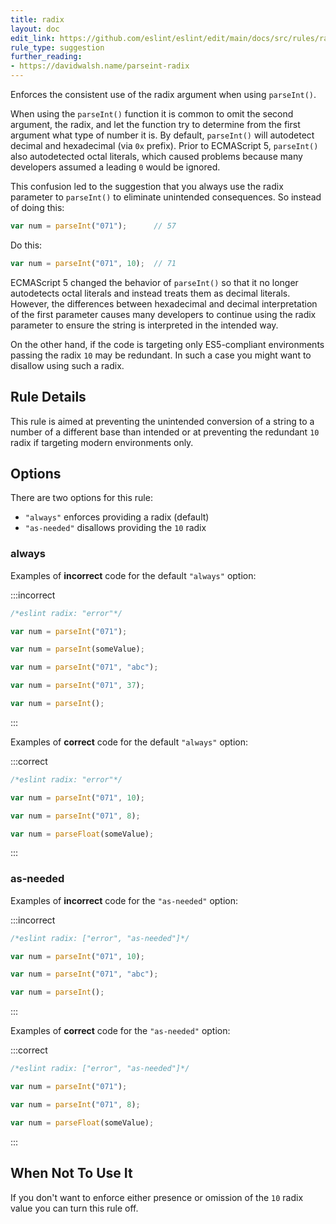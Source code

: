 ```yaml
---
title: radix
layout: doc
edit_link: https://github.com/eslint/eslint/edit/main/docs/src/rules/radix.md
rule_type: suggestion
further_reading:
- https://davidwalsh.name/parseint-radix
---
```


<!--SUGGESTIONS-->

Enforces the consistent use of the radix argument when using `parseInt()`.

When using the `parseInt()` function it is common to omit the second argument, the radix, and let the function try to determine from the first argument what type of number it is. By default, `parseInt()` will autodetect decimal and hexadecimal (via `0x` prefix). Prior to ECMAScript 5, `parseInt()` also autodetected octal literals, which caused problems because many developers assumed a leading `0` would be ignored.

This confusion led to the suggestion that you always use the radix parameter to `parseInt()` to eliminate unintended consequences. So instead of doing this:

```js
var num = parseInt("071");      // 57
```

Do this:

```js
var num = parseInt("071", 10);  // 71
```

ECMAScript 5 changed the behavior of `parseInt()` so that it no longer autodetects octal literals and instead treats them as decimal literals. However, the differences between hexadecimal and decimal interpretation of the first parameter causes many developers to continue using the radix parameter to ensure the string is interpreted in the intended way.

On the other hand, if the code is targeting only ES5-compliant environments passing the radix `10` may be redundant. In such a case you might want to disallow using such a radix.

## Rule Details

This rule is aimed at preventing the unintended conversion of a string to a number of a different base than intended or at preventing the redundant `10` radix if targeting modern environments only.

## Options

There are two options for this rule:

* `"always"` enforces providing a radix (default)
* `"as-needed"` disallows providing the `10` radix

### always

Examples of **incorrect** code for the default `"always"` option:

:::incorrect

```js
/*eslint radix: "error"*/

var num = parseInt("071");

var num = parseInt(someValue);

var num = parseInt("071", "abc");

var num = parseInt("071", 37);

var num = parseInt();
```

:::

Examples of **correct** code for the default `"always"` option:

:::correct

```js
/*eslint radix: "error"*/

var num = parseInt("071", 10);

var num = parseInt("071", 8);

var num = parseFloat(someValue);
```

:::

### as-needed

Examples of **incorrect** code for the `"as-needed"` option:

:::incorrect

```js
/*eslint radix: ["error", "as-needed"]*/

var num = parseInt("071", 10);

var num = parseInt("071", "abc");

var num = parseInt();
```

:::

Examples of **correct** code for the `"as-needed"` option:

:::correct

```js
/*eslint radix: ["error", "as-needed"]*/

var num = parseInt("071");

var num = parseInt("071", 8);

var num = parseFloat(someValue);
```

:::

## When Not To Use It

If you don't want to enforce either presence or omission of the `10` radix value you can turn this rule off.
